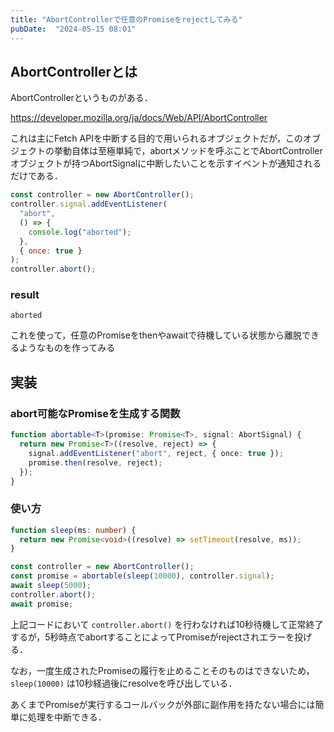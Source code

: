 ```yaml
---
title: "AbortControllerで任意のPromiseをrejectしてみる"
pubDate:  "2024-05-15 08:01"
---
```


## AbortControllerとは

AbortControllerというものがある．

https://developer.mozilla.org/ja/docs/Web/API/AbortController

これは主にFetch APIを中断する目的で用いられるオブジェクトだが，このオブジェクトの挙動自体は至極単純で，abortメソッドを呼ぶことでAbortControllerオブジェクトが持つAbortSignalに中断したいことを示すイベントが通知されるだけである．

```js
const controller = new AbortController();
controller.signal.addEventListener(
  "abort",
  () => {
    console.log("aborted");
  },
  { once: true }
);
controller.abort();
```

### result

```
aborted
```

これを使って，任意のPromiseをthenやawaitで待機している状態から離脱できるようなものを作ってみる

## 実装

### abort可能なPromiseを生成する関数

```ts
function abortable<T>(promise: Promise<T>, signal: AbortSignal) {
  return new Promise<T>((resolve, reject) => {
    signal.addEventListener("abort", reject, { once: true });
    promise.then(resolve, reject);
  });
}
```

### 使い方

```ts
function sleep(ms: number) {
  return new Promise<void>((resolve) => setTimeout(resolve, ms));
}

const controller = new AbortController();
const promise = abortable(sleep(10000), controller.signal);
await sleep(5000);
controller.abort();
await promise;
```

上記コードにおいて `controller.abort()` を行わなければ10秒待機して正常終了するが，5秒時点でabortすることによってPromiseがrejectされエラーを投げる．

なお，一度生成されたPromiseの履行を止めることそのものはできないため， `sleep(10000)` は10秒経過後にresolveを呼び出している．

あくまでPromiseが実行するコールバックが外部に副作用を持たない場合には簡単に処理を中断できる．
